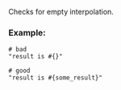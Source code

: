 Checks for empty interpolation.

### Example:

    # bad
    "result is #{}"

    # good
    "result is #{some_result}"